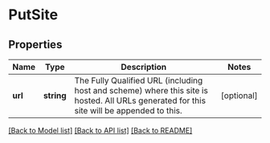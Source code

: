 # PutSite

## Properties
Name | Type | Description | Notes
------------ | ------------- | ------------- | -------------
**url** | **string** | The Fully Qualified URL (including host and scheme) where this site is hosted. All URLs generated for this site will be appended to this. | [optional] 

[[Back to Model list]](../../README.md#documentation-for-models) [[Back to API list]](../../README.md#documentation-for-api-endpoints) [[Back to README]](../../README.md)

